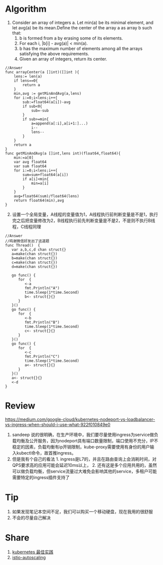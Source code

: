 # Algorithm

1. Consider an array of integers a. Let min(a) be its minimal element, and let avg(a) be its mean.Define the center of the array a as array b such that:
    1. b is formed from a by erasing some of its elements.
    2. For each i, |b[i] - avg(a)| < min(a).
    3. b has the maximum number of elements among all the arrays satisfying the above requirements.
    4. Given an array of integers, return its center.

```golang
//Answer
func arrayCenter(a []int)([]int ){
    lens:= len(a)
    if lens==0{
        return a
    }
    min,avg := getMinAndAvg(a,lens)
    for i:=0;i<lens;i++{
        sub:=float64(a[i])-avg
        if sub<0{
            sub=-sub
        }
        if sub>=min{
            a=append(a[:i],a[i+1:]...)
            i--
            lens--
        }
    }
    return a
}
func getMinAndAvg(a []int,lens int)(float64,float64){       
    min:=a[0]
    var avg float64
    var sum float64
    for i:=0;i<lens;i++{
        sum=sum+float64(a[i])
        if a[i]<min{
            min=a[i]
        }
    }
    avg=float64(sum)/float64(lens)
    return float64(min),avg
}

```
2. 设置一个全局变量，A线程的变量值为1，A线程执行前判断变量是不是1，执行完之后把变量修改为2，B线程执行前先判断变量是不是2，不是则不执行B线程，C线程同理
```golang
//Answer 
//鸣谢微信好友出了这道题
func Thread()  {
   var a,b,c,d chan struct{}
   a=make(chan struct{})
   b=make(chan struct{})
   c=make(chan struct{})
   d=make(chan struct{})

   go func() {
      for  {
         <-a
         fmt.Println("A")
         time.Sleep(1*time.Second)
         b<- struct{}{}
      }
   }()
   go func() {
      for  {
         <-b
         fmt.Println("B")
         time.Sleep(1*time.Second)
         c<- struct{}{}
      }
   }()
   go func() {
      for  {
         <-c
         fmt.Println("C")
         time.Sleep(1*time.Second)
         a<- struct{}{}
      }
   }()
   a<- struct{}{}
   <-d
}
```
# Review
https://medium.com/google-cloud/kubernetes-nodeport-vs-loadbalancer-vs-ingress-when-should-i-use-what-922f010849e0

  1. sandeep 说的很明确，在生产环境中，我们要尽量使用ingress为service做负载均衡及公开服务，因为nodeport具有端口数量限制，端口使用不充分，IP不稳定的因素，负载均衡有ip开销限制，kube-proxy需要使用有身份的用户输入kubectl命令，故首推ingress。
  2. 但是我有个自己的看法
    1. ingress是L7的，并且在路由查询上会消耗时间，对QPS要求高的应用可能会延迟10ms以上，
    2. 还有这是多个应用共用的，虽然可以做负载均衡，但service流量过大难免会影响其他的service，多租户可能需要特定的ingress插件支持了
# Tip
  1. 如果发现笔记本空间不足，我们可以购买一个移动硬盘，现在我用的很舒服
  2. 不会的尽量自己解决
# Share
  1. [kubernetes 最佳实践](https://medium.com/google-cloud/kubernetes-best-practices-season-one-11119aee1d10)
  2. [istio-autoscaling](https://medium.com/google-cloud/kubernetes-autoscaling-with-istio-metrics-76442253a45a)